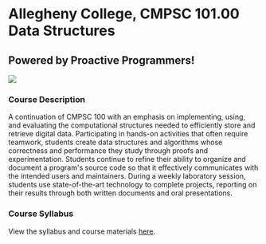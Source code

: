 # Allegheny College, CMPSC 101.00 Data Structures

## Powered by Proactive Programmers!
<img src="https://proactiveprogrammers.com/img/Rectangle-Proactive-Programmers-Logo.svg" img>

### Course Description

A continuation of CMPSC 100 with an emphasis on implementing, using, and
evaluating the computational structures needed to efficiently store and retrieve
digital data. Participating in hands-on activities that often require teamwork,
students create data structures and algorithms whose correctness and performance
they study through proofs and experimentation. Students continue to refine their
ability to organize and document a program's source code so that it effectively
communicates with the intended users and maintainers. During a weekly laboratory
session, students use state-of-the-art technology to complete projects,
reporting on their results through both written documents and oral
presentations.

### Course Syllabus

View the syllabus and course materials
[here](https://github.com/allegheny-college-cmpsc-101-fall-2023/course-materials).
